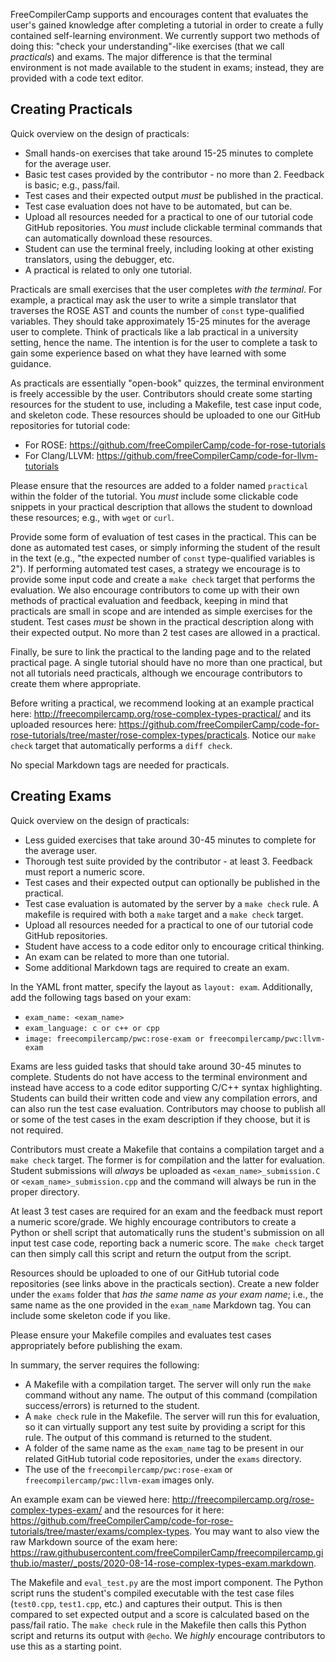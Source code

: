 FreeCompilerCamp supports and encourages content that evaluates the user's gained knowledge after completing a tutorial in order to create a fully contained self-learning environment. We currently support two methods of doing this: "check your understanding"-like exercises (that we call *practicals*) and exams. The major difference is that the terminal environment is not made available to the student in exams; instead, they are provided with a code text editor.

## Creating Practicals ##
Quick overview on the design of practicals:
  * Small hands-on exercises that take around 15-25 minutes to complete for the average user.
  * Basic test cases provided by the contributor - no more than 2. Feedback is basic; e.g., pass/fail.
  * Test cases and their expected output *must* be published in the practical.
  * Test case evaluation does not have to be automated, but can be.
  * Upload all resources needed for a practical to one of our tutorial code GitHub repositories. You *must* include clickable terminal commands that can automatically download these resources.
  * Student can use the terminal freely, including looking at other existing translators, using the debugger, etc.
  * A practical is related to only one tutorial.

Practicals are small exercises that the user completes *with the terminal*. For example, a practical may ask the user to write a simple translator that traverses the ROSE AST and counts the number of `const` type-qualified variables. They should take approximately 15-25 minutes for the average user to complete. Think of practicals like a lab practical in a university setting, hence the name. The intention is for the user to complete a task to gain some experience based on what they have learned with some guidance.

As practicals are essentially "open-book" quizzes, the terminal environment is freely accessible by the user. Contributors should create some starting resources for the student to use, including a Makefile, test case input code, and skeleton code. These resources should be uploaded to one our GitHub repositories for tutorial code:
  * For ROSE: https://github.com/freeCompilerCamp/code-for-rose-tutorials
  * For Clang/LLVM: https://github.com/freeCompilerCamp/code-for-llvm-tutorials

Please ensure that the resources are added to a folder named `practical` within the folder of the tutorial. You *must* include some clickable code snippets in your practical description that allows the student to download these resources; e.g., with `wget` or `curl`.

Provide some form of evaluation of test cases in the practical. This can be done as automated test cases, or simply informing the student of the result in the text (e.g., "the expected number of `const` type-qualified variables is 2"). If performing automated test cases, a strategy we encourage is to provide some input code and create a `make check` target that performs the evaluation. We also encourage contributors to come up with their own methods of practical evaluation and feedback, keeping in mind that practicals are small in scope and are intended as simple exercises for the student. Test cases *must* be shown in the practical description along with their expected output. No more than 2 test cases are allowed in a practical.

Finally, be sure to link the practical to the landing page and to the related practical page. A single tutorial should have no more than one practical, but not all tutorials need practicals, although we encourage contributors to create them where appropriate.

Before writing a practical, we recommend looking at an example practical here: http://freecompilercamp.org/rose-complex-types-practical/ and its uploaded resources here: https://github.com/freeCompilerCamp/code-for-rose-tutorials/tree/master/rose-complex-types/practicals. Notice our `make check` target that automatically performs a `diff check`.

No special Markdown tags are needed for practicals.

## Creating Exams ##
Quick overview on the design of practicals:
  * Less guided exercises that take around 30-45 minutes to complete for the average user.
  * Thorough test suite provided by the contributor - at least 3. Feedback must report a numeric score.
  * Test cases and their expected output can optionally be published in the practical.
  * Test case evaluation is automated by the server by a `make check` rule. A makefile is required with both a `make` target and a `make check` target.
  * Upload all resources needed for a practical to one of our tutorial code GitHub repositories.
  * Student have access to a code editor only to encourage critical thinking.
  * An exam can be related to more than one tutorial.
  * Some additional Markdown tags are required to create an exam.

In the YAML front matter, specify the layout as `layout: exam`. Additionally, add the following tags based on your exam:
   * `exam_name: <exam_name>`
   * `exam_language: c or c++ or cpp`
   * `image: freecompilercamp/pwc:rose-exam or freecompilercamp/pwc:llvm-exam`

Exams are less guided tasks that should take around 30-45 minutes to complete. Students do not have access to the terminal environment and instead have access to a code editor supporting C/C++ syntax highlighting. Students can build their written code and view any compilation errors, and can also run the test case evaluation. Contributors may choose to publish all or some of the test cases in the exam description if they choose, but it is not required.

Contributors must create a Makefile that contains a compilation target and a `make check` target. The former is for compilation and the latter for evaluation. Student submissions will *always* be uploaded as `<exam_name>_submission.C` or `<exam_name>_submission.cpp` and the command will always be run in the proper directory.

At least 3 test cases are required for an exam and the feedback must report a numeric score/grade. We highly encourage contributors to create a Python or shell script that automatically runs the student's submission on all input test case code, reporting back a numeric score. The `make check` target can then simply call this script and return the output from the script.

Resources should be uploaded to one of our GitHub tutorial code repositories (see links above in the practicals section). Create a new folder under the `exams` folder that *has the same name as your exam name*; i.e., the same name as the one provided in the `exam_name` Markdown tag. You can include some skeleton code if you like.

Please ensure your Makefile compiles and evaluates test cases appropriately before publishing the exam.

In summary, the server requires the following:
 * A Makefile with a compilation target. The server will only run the `make` command without any name. The output of this command (compilation success/errors) is returned to the student.
 * A `make check` rule in the Makefile. The server will run this for evaluation, so it can virtually support any test suite by providing a script for this rule. The output of this command is returned to the student.
 * A folder of the same name as the `exam_name` tag to be present in our related GitHub tutorial code repositories, under the `exams` directory.
 * The use of the `freecompilercamp/pwc:rose-exam` or `freecompilercamp/pwc:llvm-exam` images only.

An example exam can be viewed here: http://freecompilercamp.org/rose-complex-types-exam/ and the resources for it here: https://github.com/freeCompilerCamp/code-for-rose-tutorials/tree/master/exams/complex-types. You may want to also view the raw Markdown source of the exam here: https://raw.githubusercontent.com/freeCompilerCamp/freecompilercamp.github.io/master/_posts/2020-08-14-rose-complex-types-exam.markdown.

The Makefile and `eval_test.py` are the most import component. The Python script runs the student's compiled executable with the test case files (`test0.cpp`, `test1.cpp`, etc.) and captures their output. This is then compared to set expected output and a score is calculated based on the pass/fail ratio. The `make check` rule in the Makefile then calls this Python script and returns its output with `@echo`. We *highly* encourage contributors to use this as a starting point.
